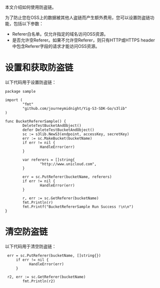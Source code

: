 ﻿
本文介绍如何使用防盗链。

为了防止您在OSS上的数据被其他人盗链而产生额外费用，您可以设置防盗链功能，包括以下参数：

-   Referer白名单。仅允许指定的域名访问OSS资源。
-   是否允许空Referer。如果不允许空Referer，则只有HTTP或HTTPS header中包含Referer字段的请求才能访问OSS资源。

# 设置和获取防盗链

以下代码用于设置防盗链：

```language-go
package sample

import (
        "fmt"
        "github.com/journeymidnight/Yig-S3-SDK-Go/s3lib"
)

func BucketRefererSample() {
        DeleteTestBucketAndObject()
        defer DeleteTestBucketAndObject()
        sc := s3lib.NewS3(endpoint, accessKey, secretKey)
        err := sc.MakeBucket(bucketName)
        if err != nil {
                HandleError(err)
        }

        var referers = []string{
                "http://www.unicloud.com",
        }

        err = sc.PutReferer(bucketName, referers)
        if err != nil {
                HandleError(err)
        }

        r, err := sc.GetReferer(bucketName)
        fmt.Println(r)
        fmt.Printf("BucketRefererSample Run Success !\n\n")
}

```

# 清空防盗链

以下代码用于清空防盗链：

```language-go
 err = sc.PutReferer(bucketName, []string{})
     if err != nil {
           HandleError(err)
     }

 r2, err := sc.GetReferer(bucketName)
        fmt.Println(r2)
```